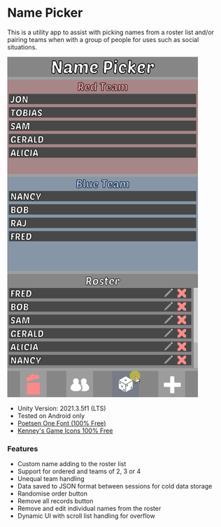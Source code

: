 # Name Picker
This is a utility app to assist with picking names from a roster list and/or pairing teams when with a group of people for uses such as social situations.

![namePicker.gif](namePicker.gif)

- Unity Version: 2021.3.5f1 (LTS)
- Tested on Android only
- [Poetsen One Font (100% Free)](https://www.dafont.com/poetsen-one.font?l[]=10&l[]=1)
- [Kenney's Game Icons 100% Free](https://kenney.nl/assets/game-icons)

### Features
- Custom name adding to the roster list
- Support for ordered and teams of 2, 3 or 4
- Unequal team handling
- Data saved to JSON format between sessions for cold data storage
- Randomise order button
- Remove all records button
- Remove and edit individual names from the roster
- Dynamic UI with scroll list handling for overflow